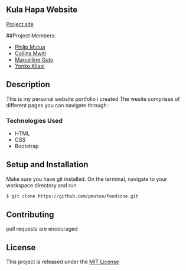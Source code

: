
## Kula Hapa Website
[Project site]( https://pmutua.github.io/)

##Project Members:
* [Philip Mutua](pmutua@live.com)
* [Collins Mwiti ](collotush@gmail.com) 
* [Marcelline Guto](gmercylyne@gmail.com) 
* [Yonko Kilasi](yonkokilasi@gmail.com) 

## Description
This is my personal website portfolio i created 
The wesite comprises of different pages you can navigate through :
### Technologies Used
* HTML
* CSS
* Bootstrap

## Setup and Installation
Make sure you have git installed. On the terminal, navigate to your workspace directory and run

```bash
$ git clone https://github.com/pmutua/foodzone.git

```
## Contributing
pull requests are encouraged 
## License
This project is released under the [MIT License](./LICENSE.md)

